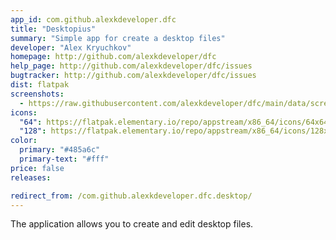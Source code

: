```yaml
---
app_id: com.github.alexkdeveloper.dfc
title: "Desktopius"
summary: "Simple app for create a desktop files"
developer: "Alex Kryuchkov"
homepage: http://github.com/alexkdeveloper/dfc
help_page: http://github.com/alexkdeveloper/dfc/issues
bugtracker: http://github.com/alexkdeveloper/dfc/issues
dist: flatpak
screenshots:
  - https://raw.githubusercontent.com/alexkdeveloper/dfc/main/data/screenshot1.png
icons:
  "64": https://flatpak.elementary.io/repo/appstream/x86_64/icons/64x64/com.github.alexkdeveloper.dfc.png
  "128": https://flatpak.elementary.io/repo/appstream/x86_64/icons/128x128/com.github.alexkdeveloper.dfc.png
color:
  primary: "#485a6c"
  primary-text: "#fff"
price: false
releases:

redirect_from: /com.github.alexkdeveloper.dfc.desktop/
---
```


<p>The application allows you to create and edit desktop files.</p>